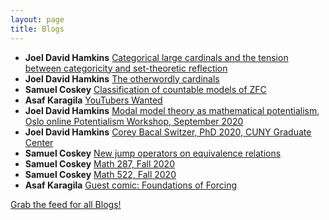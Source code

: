 ```yaml
---
layout: page
title: Blogs
---
```


* **Joel David Hamkins** [Categorical large cardinals and the tension between categoricity and set-theoretic reflection](http://jdh.hamkins.org/categorical-large-cardinals/)
* **Joel David Hamkins** [The otherwordly cardinals](http://jdh.hamkins.org/otherwordly-cardinals/)
* **Samuel Coskey** [Classification of countable models of ZFC](https://scoskey.org/presentation/classificaation-of-countable-models-of-zfc/)
* **Asaf Karagila** [YouTubers Wanted](http://karagila.org/2020/youtubers-wanted/)
* **Joel David Hamkins** [Modal model theory as mathematical potentialism, Oslo online Potentialism Workshop, September 2020](http://jdh.hamkins.org/modal-model-theory-as-mathematical-potentialism-oslo-potentialism-workshop-september-2020/)
* **Joel David Hamkins** [Corey Bacal Switzer, PhD 2020, CUNY Graduate Center](http://jdh.hamkins.org/corey-bacal-switzer-phd-2020/)
* **Samuel Coskey** [New jump operators on equivalence relations](https://scoskey.org/bernoulli)
* **Samuel Coskey** [Math 287, Fall 2020](https://scoskey.org/course/1920f-287/)
* **Samuel Coskey** [Math 522, Fall 2020](https://scoskey.org/course/1920f-522/)
* **Asaf Karagila** [Guest comic: Foundations of Forcing](http://karagila.org/2020/ways-to-do-forcing/)

[Grab the feed for all Blogs!](Blogs.xml)

